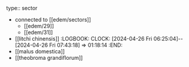 type:: sector

- connected to [[edem/sectors]]
	- [[edem/29]]
	- [[edem/31]]
- [[litchi chinensis]]
  :LOGBOOK:
  CLOCK: [2024-04-26 Fri 06:25:04]--[2024-04-26 Fri 07:43:18] =>  01:18:14
  :END:
- [[malus domestica]]
- [[theobroma grandiflorum]]